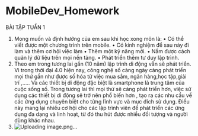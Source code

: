 # MobileDev_Homework
BÀI TẬP TUẦN 1
1.	Mong muốn và định hướng của em sau khi học xong môn là:
•	Có thể viết được một chương trình trên mobile.
•	Có kinh nghiệm để sau này đi làm và thêm cơ hội việc làm
•	Thêm một kỹ năng mới.
•	Nắm được cách quản lý dữ liệu trên mọi nền tảng.
•	Phát triển thêm tư duy lập trình.
2.	Theo em trong tương lai gần (10 năm) lập trình di động vẫn sẽ phát triển. Vì trong thời đại 4.0 hiện nay, công nghệ số càng ngày càng phát triển mọi thứ gần như được số hóa từ việc mua sắm, ngân hàng,học tập,giải trí ,….. Và các thiết bị di động đặc biệt là smartphone là trung tâm của cuộc sống  số.  Trong tương lai thì mọi thứ sẽ càng phát triển hơn, việc sử dụng các thiết bị di động sẽ trở nên phổ biến hơn , tạo ra các nhu cầu về các ứng dụng chuyên biệt cho từng lĩnh vực và mục đích sử dụng. Điều này mang lại nhiều cơ hội cho các lập trình viên để phát triển các ứng dụng đa dạng và linh hoạt, từ đó thu hút được nhiều đối tượng và người dùng khác nhau. 
3.	![Uploading image.png…]()


